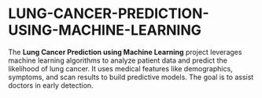 # LUNG-CANCER-PREDICTION-USING-MACHINE-LEARNING
The **Lung Cancer Prediction using Machine Learning** project leverages machine learning algorithms to analyze patient data and predict the likelihood of lung cancer. It uses medical features like demographics, symptoms, and scan results to build predictive models. The goal is to assist doctors in early detection.
